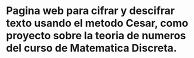# Pagina web para cifrar y descifrar texto usando el metodo Cesar, como proyecto sobre la teoria de numeros del curso de Matematica Discreta.
